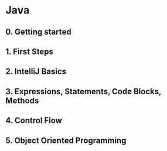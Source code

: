 # Java

## 0. Getting started
## 1. First Steps
## 2. IntelliJ Basics
## 3. Expressions, Statements, Code Blocks, Methods
## 4. Control Flow
## 5. Object Oriented Programming






























